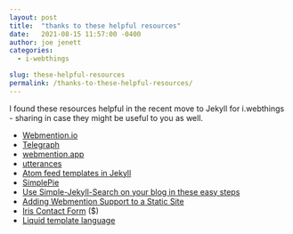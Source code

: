 ```yaml
---
layout: post
title:  "thanks to these helpful resources"
date:   2021-08-15 11:57:00 -0400
author: joe jenett
categories:
  - i-webthings

slug: these-helpful-resources
permalink: /thanks-to-these-helpful-resources/
---
```

<p>I found these resources helpful in the recent move to Jekyll for i.webthings - sharing in case they might be useful to you as well.</p>
<ul>
<li><a title="Webmention.io" href="https://webmention.io/">Webmention.io</a></li>
<li><a title="Telegraph" href="https://telegraph.p3k.io/">Telegraph</a></li>
<li><a title="Automate your outgoing webmentions" href="https://webmention.app/">webmention.app</a></li>
<li><a title="utterances" href="https://utteranc.es/">utterances</a></li>
<li><a title="Atom feed templates in Jekyll - Growing with the Web" href="https://www.growingwiththeweb.com/2014/02/atom-feed-templates-in-jekyll.html">Atom feed templates in Jekyll</a></li>
<li><a title="SimplePie: Super-fast, easy-to-use, RSS and Atom feed parsing in PHP." href="https://simplepie.org/">SimplePie</a></li>
<li><a title="Use Simple-Jekyll-Search on your blog in these easy steps - cri.dev" href="https://cri.dev/posts/2017-02-05-Use-Simple-Jekyll-Search-on-your-blog-in-these-easy-steps/">Use Simple-Jekyll-Search on your blog in these easy steps</a></li>
<li><a title="Adding Webmention Support to a Static Site" href="https://keithjgrant.com/posts/2019/02/adding-webmention-support-to-a-static-site/">Adding Webmention Support to a Static Site</a></li>
<li><a title="Simple Secure Spam-Free Contact Form in PHP – Iris - Phppot" href="https://phppot.com/php/simple-secure-spam-free-contact-form-in-php-iris/">Iris Contact Form</a> ($)</li>
<li><a title="Liquid template language" href="https://shopify.github.io/liquid/">Liquid template language</a></li>
</ul>
<p><a class="u-syndication" href="https://brid.gy/publish/twitter"></a></p>